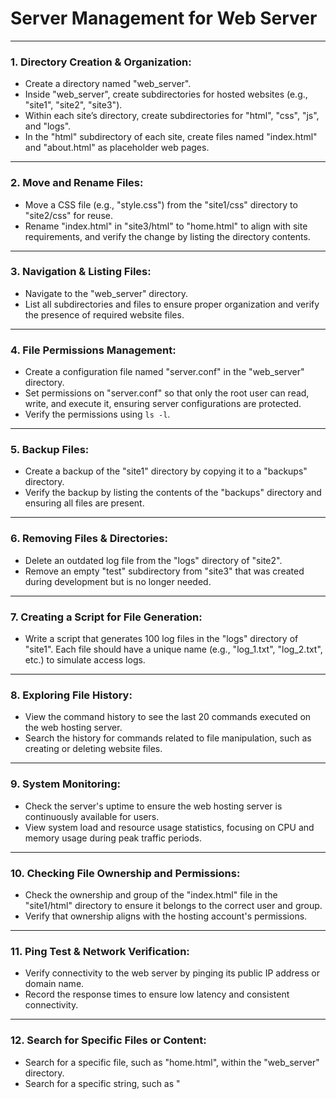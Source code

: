 # Server Management for Web Server

---

### **1. Directory Creation & Organization:**
   - Create a directory named "web_server".
   - Inside "web_server", create subdirectories for hosted websites (e.g., "site1", "site2", "site3").
   - Within each site’s directory, create subdirectories for "html", "css", "js", and "logs".
   - In the "html" subdirectory of each site, create files named "index.html" and "about.html" as placeholder web pages.

---

### **2. Move and Rename Files:**
   - Move a CSS file (e.g., "style.css") from the "site1/css" directory to "site2/css" for reuse.
   - Rename "index.html" in "site3/html" to "home.html" to align with site requirements, and verify the change by listing the directory contents.

---

### **3. Navigation & Listing Files:**
   - Navigate to the "web_server" directory.
   - List all subdirectories and files to ensure proper organization and verify the presence of required website files.

---

### **4. File Permissions Management:**
   - Create a configuration file named "server.conf" in the "web_server" directory.
   - Set permissions on "server.conf" so that only the root user can read, write, and execute it, ensuring server configurations are protected.
   - Verify the permissions using `ls -l`.

---

### **5. Backup Files:**
   - Create a backup of the "site1" directory by copying it to a "backups" directory.
   - Verify the backup by listing the contents of the "backups" directory and ensuring all files are present.

---

### **6. Removing Files & Directories:**
   - Delete an outdated log file from the "logs" directory of "site2".
   - Remove an empty "test" subdirectory from "site3" that was created during development but is no longer needed.

---

### **7. Creating a Script for File Generation:**
   - Write a script that generates 100 log files in the "logs" directory of "site1". Each file should have a unique name (e.g., "log_1.txt", "log_2.txt", etc.) to simulate access logs.

---

### **8. Exploring File History:**
   - View the command history to see the last 20 commands executed on the web hosting server.
   - Search the history for commands related to file manipulation, such as creating or deleting website files.

---

### **9. System Monitoring:**
   - Check the server's uptime to ensure the web hosting server is continuously available for users.
   - View system load and resource usage statistics, focusing on CPU and memory usage during peak traffic periods.

---

### **10. Checking File Ownership and Permissions:**
   - Check the ownership and group of the "index.html" file in the "site1/html" directory to ensure it belongs to the correct user and group.
   - Verify that ownership aligns with the hosting account's permissions.

---

### **11. Ping Test & Network Verification:**
   - Verify connectivity to the web server by pinging its public IP address or domain name.
   - Record the response times to ensure low latency and consistent connectivity.

---

### **12. Search for Specific Files or Content:**
   - Search for a specific file, such as "home.html", within the "web_server" directory.
   - Search for a specific string, such as "<title>", in all HTML files to verify proper title tags in web pages.

---

### **13. Create a Directory for Each Website:**
   - Create a directory for each hosted website in the "web_server" directory, and name them according to the domain names (e.g., "example.com", "mysite.org").
   - Assign permissions so that only the respective site owner can access their files.

---

### **14. Create a Script for Directory Cleanup:**
   - Write a script that deletes all empty directories within the "web_server/logs" directory to remove unused log folders.

---

### **15. File Sorting & Management:**
   - Sort the log files in the "site2/logs" directory by size to identify large files that may need archiving or compression.
   - Create a report listing the largest and smallest log files for each site.

---

### **16. File Type Identification:**
   - Identify and list files of specific types in the "web_server" directory, such as `.html` for web pages, `.css` for stylesheets, and `.log` for access logs.

---

### **17. File Compression and Archive:**
   - Compress the "site3/logs" directory into a single archive file named "site3_logs.tar.gz" to save space.
   - Verify the archive’s contents without extracting it to ensure all log files are included.

---

### NOTE: Finally fetch all the project commands from history and create a detailed project report "your_name_rollname.md" and push it to your git repository